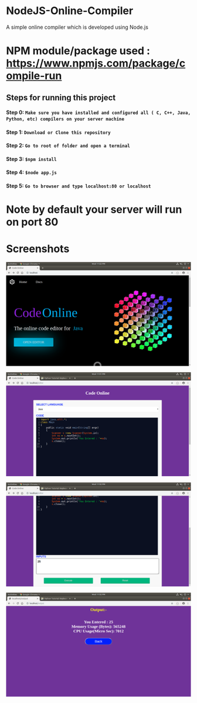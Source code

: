 # NodeJS-Online-Compiler
A simple online compiler which is developed using Node.js

# NPM module/package used : https://www.npmjs.com/package/compile-run

## Steps for running this project


#### Step 0: ``` Make sure you have installed and configured all ( C, C++, Java, Python, etc) compilers on your server machine ```
#### Step 1: ``` Download or Clone this repository ```

#### Step 2: ``` Go to root of folder and open a terminal ``` 

#### Step 3: ``` $npm install ```

#### Step 4: ``` $node app.js ```

#### Step 5: ``` Go to browser and type localhost:80 or localhost ```

# Note by default your server will run on port 80

# Screenshots

![output1](Screenshots/SS1.png)

![output2](Screenshots/SS5.png)

![output3](Screenshots/SS6.png)

![output4](Screenshots/SS7.png)
